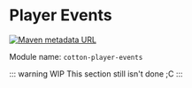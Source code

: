 # Player Events

[![Maven metadata URL](https://img.shields.io/maven-metadata/v/http/server.bbkr.space:8081/artifactory/libs-release/io/github/cottonmc/cotton/cotton-player-events/maven-metadata.xml.svg)](http://server.bbkr.space:8081/artifactory/libs-release/io/github/cottonmc/cotton/cotton-player-events)

Module name: `cotton-player-events`

::: warning WIP
This section still isn't done ;C
:::